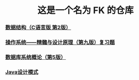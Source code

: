<h1 align="center">这是一个名为 FK 的仓库</h1>

### [数据结构（C语言版 第2版）](./9787115379504/README.md)

### [操作系统——精髓与设计原理（第九版）复习题](./9787121388316/README.md)

### [数据库系统概论（第5版）](./9787040406641/README.md)

### [Java设计模式](./9787302488316/README.md)